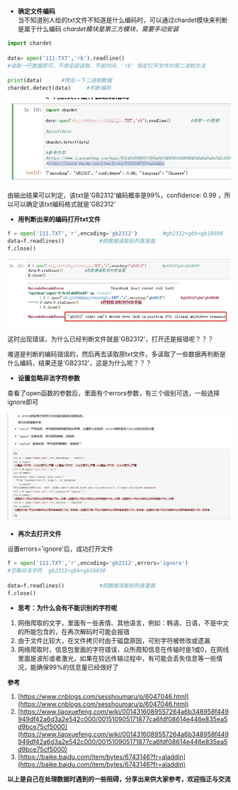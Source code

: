 - **确定文件编码** <br/>
当不知道别人给的txt文件不知道是什么编码时，可以通过chardet模块来判断是属于什么编码
*chardet模块是第三方模块，需要手动安装*

```python
import chardet

data= open('111.TXT','rb').readline()         
#读取一行数据即可，不用全部读取，节省时间，'rb' 指定打开文件时用二进制方法

print(data)      #预览一下二进制数据
chardet.detect(data)     #判断编码
```
![111.png](./images/6641583-fc1588de77eefce9.webp)

由输出结果可以判定，该txt是'GB2312'编码概率是99%，confidence: 0.99 ，所以可以确定该txt编码格式就是'GB2312'

- **用判断出来的编码打开txt文件**

```python
f = open('111.TXT','r',encoding='gb2312')        #gb2312<gbk<gb18030
data=f.readlines()           #把数据读取到列表里面
f.close()
```
![222.png](./images/6641583-8ea72d26a4a661c6.webp)



这时出现错误，为什么已经判断文件就是'GB2312'，打开还是报错呢？？？

难道是判断的编码错误的，然后再去读取原txt文件，多读取了一些数据再判断是什么编码，结果还是'GB2312'，这是为什么呢？？？

 - **设置忽略非法字符参数**
 
查看了open函数的参数后，里面有个errors参数，有三个级别可选，一般选择ignore即可

![333.png](./images/6641583-e538dc8484b50f79.webp)

- **再次去打开文件**

设置errors='ignore'后，成功打开文件
```python
f = open('111.TXT','r',encoding='gb2312',errors='ignore')        
#忽略非法字符  gb2312<gbk<gb18030

data=f.readlines()           #把数据读取到列表里面
f.close()
```
- **思考：为什么会有不能识别的字符呢** 

1. 网络爬取的文字，里面有一些表情、其他语言，例如：韩语、日语，不是中文的所能包含的，在再次解码时可能会报错
2. 由于文件比较大，在文件拷贝时由于磁盘原因，可别字符被修改或遗漏
3. 网络爬取时，信息包里面的字符错误，众所周知信息在传输时是1或0，在网线里面是波形或者激光，如果在较远传输过程中，有可能会丢失信息等一些情况，能确保99%的信息量已经很好了

**参考** 
1. [https://www.cnblogs.com/sesshoumaru/p/6047046.html](https://www.cnblogs.com/sesshoumaru/p/6047046.html)
2. [https://www.liaoxuefeng.com/wiki/0014316089557264a6b348958f449949df42a6d3a2e542c000/001510905171877ca6fdf08614e446e835ea5d9bce75cf5000](https://www.liaoxuefeng.com/wiki/0014316089557264a6b348958f449949df42a6d3a2e542c000/001510905171877ca6fdf08614e446e835ea5d9bce75cf5000)
3. [https://baike.baidu.com/item/bytes/6743146?fr=aladdin](https://baike.baidu.com/item/bytes/6743146?fr=aladdin)

**以上是自己在处理数据时遇到的一些阻碍，分享出来供大家参考，欢迎指正与交流**
